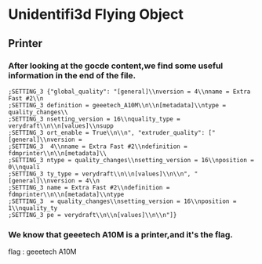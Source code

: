 # Unidentifi3d Flying Object
## Printer 
### After looking at the gocde content,we find some useful information in the end of the file.
``` 
;SETTING_3 {"global_quality": "[general]\\nversion = 4\\nname = Extra Fast #2\\n
;SETTING_3 definition = geeetech_A10M\\n\\n[metadata]\\ntype = quality_changes\\
;SETTING_3 nsetting_version = 16\\nquality_type = verydraft\\n\\n[values]\\nsupp
;SETTING_3 ort_enable = True\\n\\n", "extruder_quality": ["[general]\\nversion =
;SETTING_3  4\\nname = Extra Fast #2\\ndefinition = fdmprinter\\n\\n[metadata]\\
;SETTING_3 ntype = quality_changes\\nsetting_version = 16\\nposition = 0\\nquali
;SETTING_3 ty_type = verydraft\\n\\n[values]\\n\\n", "[general]\\nversion = 4\\n
;SETTING_3 name = Extra Fast #2\\ndefinition = fdmprinter\\n\\n[metadata]\\ntype
;SETTING_3  = quality_changes\\nsetting_version = 16\\nposition = 1\\nquality_ty
;SETTING_3 pe = verydraft\\n\\n[values]\\n\\n"]} 
```

### We know that geeetech A10M is a printer,and it's the flag.
flag : geeetech A10M
